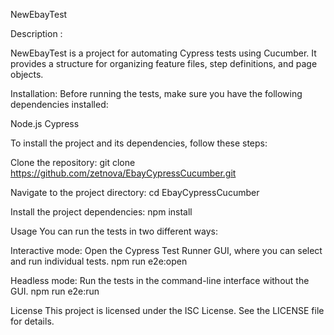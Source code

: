 

NewEbayTest

Description :

NewEbayTest is a project for automating Cypress tests using Cucumber.
It provides a structure for organizing feature files, step definitions, and page objects.

Installation:
Before running the tests, make sure you have the following dependencies installed:

Node.js
Cypress

To install the project and its dependencies, follow these steps:

Clone the repository:
git clone https://github.com/zetnova/EbayCypressCucumber.git

Navigate to the project directory:
cd EbayCypressCucumber

Install the project dependencies:
npm install

Usage
You can run the tests in two different ways:

Interactive mode: Open the Cypress Test Runner GUI, where you can select and run individual tests.
npm run e2e:open

Headless mode: Run the tests in the command-line interface without the GUI.
npm run e2e:run


License
This project is licensed under the ISC License. See the LICENSE file for details.





